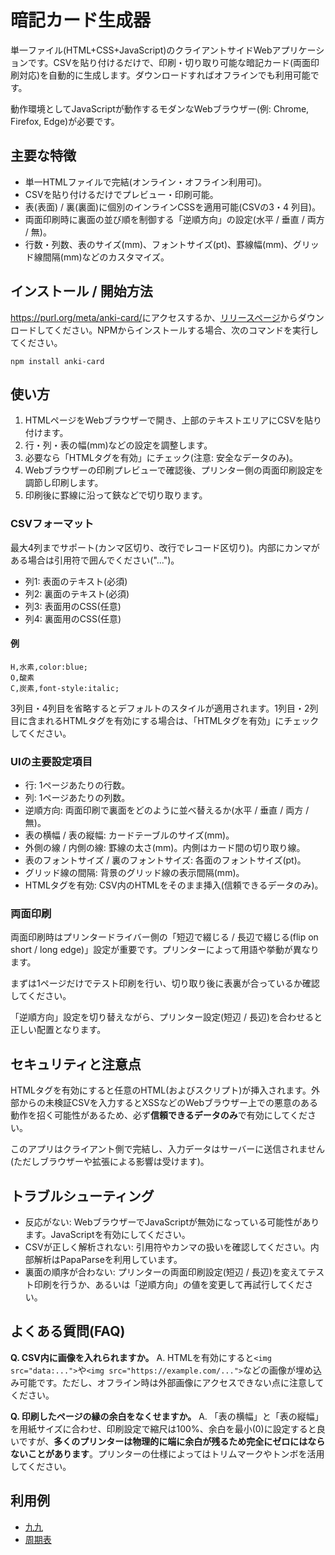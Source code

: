 <!-- Document: README.md

「暗記カード生成器」の日本語マニュアル。

Metadata:

	id - 3db72088-ba41-462f-91de-7284bf80422d
	author - <qq542vev at https://purl.org/meta/me/>
	version - 0.1.0
	created - 2020-09-01
	modified - 2025-09-02
	copyright - Copyright (C) 2025-2025 qq542vev. Some rights reserved.
	license - <AGPL-3.0-only at https://www.gnu.org/licenses/agpl-3.0.txt>

See Also:

	* <Project homepage at https://github.com/qq542vev/anki-card>
	* <Bug report at https://github.com/qq542vev/anki-card/issues>
-->

# 暗記カード生成器

単一ファイル(HTML+CSS+JavaScript)のクライアントサイドWebアプリケーションです。CSVを貼り付けるだけで、印刷・切り取り可能な暗記カード(両面印刷対応)を自動的に生成します。ダウンロードすればオフラインでも利用可能です。

動作環境としてJavaScriptが動作するモダンなWebブラウザー(例: Chrome, Firefox, Edge)が必要です。

## 主要な特徴

 * 単一HTMLファイルで完結(オンライン・オフライン利用可)。
 * CSVを貼り付けるだけでプレビュー・印刷可能。
 * 表(表面) / 裏(裏面)に個別のインラインCSSを適用可能(CSVの3・4 列目)。
 * 両面印刷時に裏面の並び順を制御する「逆順方向」の設定(水平 / 垂直 / 両方 / 無)。
 * 行数・列数、表のサイズ(mm)、フォントサイズ(pt)、罫線幅(mm)、グリッド線間隔(mm)などのカスタマイズ。

## インストール / 開始方法

<https://purl.org/meta/anki-card/>にアクセスするか、[リリースページ](https://purl.org/meta/anki-card/download)からダウンロードしてください。NPMからインストールする場合、次のコマンドを実行してください。

~~~
npm install anki-card
~~~

## 使い方

 1. HTMLページをWebブラウザーで開き、上部のテキストエリアにCSVを貼り付けます。
 2. 行・列・表の幅(mm)などの設定を調整します。
 3. 必要なら「HTMLタグを有効」にチェック(注意: 安全なデータのみ)。
 4. Webブラウザーの印刷プレビューで確認後、プリンター側の両面印刷設定を調節し印刷します。
 5. 印刷後に罫線に沿って鋏などで切り取ります。

### CSVフォーマット

最大4列までサポート(カンマ区切り、改行でレコード区切り)。内部にカンマがある場合は引用符で囲んでください("...")。

 * 列1: 表面のテキスト(必須)
 * 列2: 裏面のテキスト(必須)
 * 列3: 表面用のCSS(任意)
 * 列4: 裏面用のCSS(任意)

#### 例

~~~csv
H,水素,color:blue;
O,酸素
C,炭素,font-style:italic;
~~~

3列目・4列目を省略するとデフォルトのスタイルが適用されます。1列目・2列目に含まれるHTMLタグを有効にする場合は、「HTMLタグを有効」にチェックしてください。

### UIの主要設定項目

 * 行: 1ページあたりの行数。
 * 列: 1ページあたりの列数。
 * 逆順方向: 両面印刷で裏面をどのように並べ替えるか(水平 / 垂直 / 両方 / 無)。
 * 表の横幅 / 表の縦幅: カードテーブルのサイズ(mm)。
 * 外側の線 / 内側の線: 罫線の太さ(mm)。内側はカード間の切り取り線。
 * 表のフォントサイズ / 裏のフォントサイズ: 各面のフォントサイズ(pt)。
 * グリッド線の間隔: 背景のグリッド線の表示間隔(mm)。
 * HTMLタグを有効: CSV内のHTMLをそのまま挿入(信頼できるデータのみ)。

### 両面印刷

両面印刷時はプリンタードライバー側の「短辺で綴じる / 長辺で綴じる(flip on short / long edge)」設定が重要です。プリンターによって用語や挙動が異なります。

まずは1ページだけでテスト印刷を行い、切り取り後に表裏が合っているか確認してください。

「逆順方向」設定を切り替えながら、プリンター設定(短辺 / 長辺)を合わせると正しい配置となります。

## セキュリティと注意点

HTMLタグを有効にすると任意のHTML(およびスクリプト)が挿入されます。外部からの未検証CSVを入力するとXSSなどのWebブラウザー上での悪意のある動作を招く可能性があるため、必ず**信頼できるデータのみ**で有効にしてください。

このアプリはクライアント側で完結し、入力データはサーバーに送信されません(ただしブラウザーや拡張による影響は受けます)。

## トラブルシューティング

 * 反応がない: WebブラウザーでJavaScriptが無効になっている可能性があります。JavaScriptを有効にしてください。
 * CSVが正しく解析されない: 引用符やカンマの扱いを確認してください。内部解析はPapaParseを利用しています。
 * 裏面の順序が合わない: プリンターの両面印刷設定(短辺 / 長辺)を変えてテスト印刷を行うか、あるいは「逆順方向」の値を変更して再試行してください。


## よくある質問(FAQ)

**Q. CSV内に画像を入れられますか。**
A. HTMLを有効にすると`<img src="data:...">`や`<img src="https://example.com/...">`などの画像が埋め込み可能です。ただし、オフライン時は外部画像にアクセスできない点に注意してください。

**Q. 印刷したページの縁の余白をなくせますか。**
A. 「表の横幅」と「表の縦幅」を用紙サイズに合わせ、印刷設定で縮尺は100%、余白を最小(0)に設定すると良いですが、**多くのプリンターは物理的に端に余白が残るため完全にゼロにはならないことがあります**。プリンターの仕様によってはトリムマークやトンボを活用してください。

## 利用例

 * [九九](https://purl.org/meta/anki-card/#csv=1×1%2C1%0D%0A1×2%2C2%0D%0A1×3%2C3%0D%0A1×4%2C4%0D%0A1×5%2C5%0D%0A1×6%2C6%0D%0A1×7%2C7%0D%0A1×8%2C8%0D%0A1×9%2C9%0D%0A2×1%2C2%0D%0A2×2%2C4%0D%0A2×3%2C6%0D%0A2×4%2C8%0D%0A2×5%2C10%0D%0A2×6%2C12%0D%0A2×7%2C14%0D%0A2×8%2C16%0D%0A2×9%2C18%0D%0A3×1%2C3%0D%0A3×2%2C6%0D%0A3×3%2C9%0D%0A3×4%2C12%0D%0A3×5%2C15%0D%0A3×6%2C18%0D%0A3×7%2C21%0D%0A3×8%2C24%0D%0A3×9%2C27%0D%0A4×1%2C4%0D%0A4×2%2C8%0D%0A4×3%2C12%0D%0A4×4%2C16%0D%0A4×5%2C20%0D%0A4×6%2C24%0D%0A4×7%2C28%0D%0A4×8%2C32%0D%0A4×9%2C36%0D%0A5×1%2C5%0D%0A5×2%2C10%0D%0A5×3%2C15%0D%0A5×4%2C20%0D%0A5×5%2C25%0D%0A5×6%2C30%0D%0A5×7%2C35%0D%0A5×8%2C40%0D%0A5×9%2C45%0D%0A6×1%2C6%0D%0A6×2%2C12%0D%0A6×3%2C18%0D%0A6×4%2C24%0D%0A6×5%2C30%0D%0A6×6%2C36%0D%0A6×7%2C42%0D%0A6×8%2C48%0D%0A6×9%2C54%0D%0A7×1%2C7%0D%0A7×2%2C14%0D%0A7×3%2C21%0D%0A7×4%2C28%0D%0A7×5%2C35%0D%0A7×6%2C42%0D%0A7×7%2C49%0D%0A7×8%2C56%0D%0A7×9%2C63%0D%0A8×1%2C8%0D%0A8×2%2C16%0D%0A8×3%2C24%0D%0A8×4%2C32%0D%0A8×5%2C40%0D%0A8×6%2C48%0D%0A8×7%2C56%0D%0A8×8%2C64%0D%0A8×9%2C72%0D%0A9×1%2C9%0D%0A9×2%2C18%0D%0A9×3%2C27%0D%0A9×4%2C36%0D%0A9×5%2C45%0D%0A9×6%2C54%0D%0A9×7%2C63%0D%0A9×8%2C72%0D%0A9×9%2C81&row=8&col=6&rev=horizontal&width=297&height=210&outer=0&inner=0.3&front_font_size=22&back_font_size=22&grid=0)
 * [周期表](https://purl.org/meta/anki-card/#csv=H%2C%E6%B0%B4%E7%B4%A0%2Cbackground%3Aorange%3B%20color%3Ared%3B%0D%0AHe%2C%E3%83%98%E3%83%AA%E3%82%A6%E3%83%A0%2Cbackground%3Aorange%3B%20color%3Ared%3B%0D%0ALi%2C%E3%83%AA%E3%83%81%E3%82%A6%E3%83%A0%2Cbackground%3Aaquamarine%3B%0D%0ABe%2C%E3%83%99%E3%83%AA%E3%83%AA%E3%82%A6%E3%83%A0%2Cbackground%3Aaquamarine%3B%0D%0AB%2C%E7%A1%BC%E7%B4%A0%2Cbackground%3Akhaki%3B%0D%0AC%2C%E7%82%AD%E7%B4%A0%2Cbackground%3Akhaki%3B%0D%0AN%2C%E7%AA%92%E7%B4%A0%2Cbackground%3Aorange%3B%20color%3Ared%3B%0D%0AO%2C%E9%85%B8%E7%B4%A0%2Cbackground%3Aorange%3B%20color%3Ared%3B%0D%0AF%2C%E5%BC%97%E7%B4%A0%2Cbackground%3Aorange%3B%20color%3Ared%3B%0D%0ANe%2C%E3%83%8D%E3%82%AA%E3%83%B3%2Cbackground%3Aorange%3B%20color%3Ared%3B%0D%0ANa%2C%E3%83%8A%E3%83%88%E3%83%AA%E3%82%A6%E3%83%A0%2Cbackground%3Aaquamarine%3B%0D%0AMg%2C%E3%83%9E%E3%82%B0%E3%83%8D%E3%82%B7%E3%82%A6%E3%83%A0%2Cbackground%3Aaquamarine%3B%0D%0AAl%2C%E3%82%A2%E3%83%AB%E3%83%9F%E3%83%8B%E3%82%A6%E3%83%A0%2Cbackground%3Aaquamarine%3B%0D%0ASi%2C%E7%8F%AA%E7%B4%A0%2Cbackground%3Akhaki%3B%0D%0AP%2C%E7%87%90%2Cbackground%3Akhaki%3B%0D%0AS%2C%E7%A1%AB%E9%BB%84%2C%20background%3Aorange%3B%0D%0ACl%2C%E5%A1%A9%E7%B4%A0%2Cbackground%3Aorange%3B%20color%3Ared%3B%0D%0AAr%2C%E3%82%A2%E3%83%AB%E3%82%B4%E3%83%B3%2Cbackground%3Aorange%3B%20color%3Ared%3B%0D%0AK%2C%E3%82%AB%E3%83%AA%E3%82%A6%E3%83%A0%2Cbackground%3Aaquamarine%3B%0D%0ACa%2C%E3%82%AB%E3%83%AB%E3%82%B7%E3%82%A6%E3%83%A0%2Cbackground%3Aaquamarine%3B%0D%0ASc%2C%E3%82%B9%E3%82%AB%E3%83%B3%E3%82%B8%E3%82%A6%E3%83%A0%2Cbackground%3Aaquamarine%3B%0D%0ATi%2C%E3%83%81%E3%82%BF%E3%83%B3%2Cbackground%3Aaquamarine%3B%0D%0AV%2C%E3%83%90%E3%83%8A%E3%82%B8%E3%82%A6%E3%83%A0%2Cbackground%3Aaquamarine%3B%0D%0ACr%2C%E3%82%AF%E3%83%AD%E3%83%A0%2Cbackground%3Aaquamarine%3B%0D%0AMn%2C%E3%83%9E%E3%83%B3%E3%82%AC%E3%83%B3%2Cbackground%3Aaquamarine%3B%0D%0AFe%2C%E9%89%84%2Cbackground%3Aaquamarine%3B%0D%0ACo%2C%E3%82%B3%E3%83%90%E3%83%AB%E3%83%88%2Cbackground%3Aaquamarine%3B%0D%0ANi%2C%E3%83%8B%E3%83%83%E3%82%B1%E3%83%AB%2Cbackground%3Aaquamarine%3B%0D%0ACu%2C%E9%8A%85%2Cbackground%3Aaquamarine%3B%0D%0AZn%2C%E4%BA%9C%E9%89%9B%2Cbackground%3Aaquamarine%3B%0D%0AGa%2C%E3%82%AC%E3%83%AA%E3%82%A6%E3%83%A0%2Cbackground%3Aaquamarine%3B%0D%0AGe%2C%E3%82%B2%E3%83%AB%E3%83%9E%E3%83%8B%E3%82%A6%E3%83%A0%2Cbackground%3Akhaki%3B%0D%0AAs%2C%E7%A0%92%E7%B4%A0%2Cbackground%3Akhaki%3B%0D%0ASe%2C%E3%82%BB%E3%83%AC%E3%83%B3%2Cbackground%3Akhaki%3B%0D%0ABr%2C%E8%87%AD%E7%B4%A0%2Cbackground%3Aorange%3B%20color%3Ablue%3B%0D%0AKr%2C%E3%82%AF%E3%83%AA%E3%83%97%E3%83%88%E3%83%B3%2Cbackground%3Aorange%3B%20color%3Ared%3B%0D%0ARb%2C%E3%83%AB%E3%83%93%E3%82%B8%E3%82%A6%E3%83%A0%2Cbackground%3Aaquamarine%3B%0D%0ASr%2C%E3%82%B9%E3%83%88%E3%83%AD%E3%83%B3%E3%83%81%E3%82%A6%E3%83%A0%2Cbackground%3Aaquamarine%3B%0D%0AY%2C%E3%82%A4%E3%83%83%E3%83%88%E3%83%AA%E3%82%A6%E3%83%A0%2Cbackground%3Aaquamarine%3B%0D%0AZr%2C%E3%82%B8%E3%83%AB%E3%82%B3%E3%83%8B%E3%82%A6%E3%83%A0%2Cbackground%3Aaquamarine%3B%0D%0ANb%2C%E3%83%8B%E3%82%AA%E3%83%96%2Cbackground%3Aaquamarine%3B%0D%0AMo%2C%E3%83%A2%E3%83%AA%E3%83%96%E3%83%87%E3%83%B3%2Cbackground%3Aaquamarine%3B%0D%0ATc%2C%E3%83%86%E3%82%AF%E3%83%8D%E3%83%81%E3%82%A6%E3%83%A0%2Cbackground%3Aaquamarine%3B%0D%0ARu%2C%E3%83%AB%E3%83%86%E3%83%8B%E3%82%A6%E3%83%A0%2Cbackground%3Aaquamarine%3B%0D%0ARh%2C%E3%83%AD%E3%82%B8%E3%82%A6%E3%83%A0%2Cbackground%3Aaquamarine%3B%0D%0APd%2C%E3%83%91%E3%83%A9%E3%82%B8%E3%82%A6%E3%83%A0%2Cbackground%3Aaquamarine%3B%0D%0AAg%2C%E9%8A%80%2Cbackground%3Aaquamarine%3B%0D%0ACd%2C%E3%82%AB%E3%83%89%E3%83%9F%E3%82%A6%E3%83%A0%2Cbackground%3Aaquamarine%3B%0D%0AIn%2C%E3%82%A4%E3%83%B3%E3%82%B8%E3%82%A6%E3%83%A0%2Cbackground%3Aaquamarine%3B%0D%0ASn%2C%E3%82%B9%E3%82%BA%2Cbackground%3Aaquamarine%3B%0D%0ASb%2C%E3%82%A2%E3%83%B3%E3%83%81%E3%83%A2%E3%83%B3%2Cbackground%3Akhaki%3B%0D%0ATe%2C%E3%83%86%E3%83%AB%E3%83%AB%2Cbackground%3Akhaki%3B%0D%0AI%2C%E6%B2%83%E7%B4%A0%2Cbackground%3Aorange%3B%0D%0AXe%2C%E3%82%AD%E3%82%BB%E3%83%8E%E3%83%B3%2Cbackground%3Aorange%3B%20color%3Ared%3B%0D%0ACs%2C%E3%82%BB%E3%82%B7%E3%82%A6%E3%83%A0%2Cbackground%3Aaquamarine%3B%0D%0ABa%2C%E3%83%90%E3%83%AA%E3%82%A6%E3%83%A0%2Cbackground%3Aaquamarine%3B%0D%0ALa%2C%E3%83%A9%E3%83%B3%E3%82%BF%E3%83%B3%2Cbackground%3Aaquamarine%3B%0D%0ACe%2C%E3%82%BB%E3%83%AA%E3%82%A6%E3%83%A0%2Cbackground%3Aaquamarine%3B%0D%0APr%2C%E3%83%97%E3%83%A9%E3%82%BB%E3%82%AA%E3%82%B8%E3%83%A0%2Cbackground%3Aaquamarine%3B%0D%0ANd%2C%E3%83%8D%E3%82%AA%E3%82%B8%E3%83%A0%2Cbackground%3Aaquamarine%3B%0D%0APm%2C%E3%83%97%E3%83%AD%E3%83%A1%E3%83%81%E3%82%A6%E3%83%A0%2Cbackground%3Aaquamarine%3B%0D%0ASm%2C%E3%82%B5%E3%83%9E%E3%83%AA%E3%82%A6%E3%83%A0%2Cbackground%3Aaquamarine%3B%0D%0AEu%2C%E3%83%A6%E3%82%A6%E3%83%AD%E3%83%94%E3%82%A6%E3%83%A0%2Cbackground%3Aaquamarine%3B%0D%0AGd%2C%E3%82%AC%E3%83%89%E3%83%AA%E3%83%8B%E3%82%A6%E3%83%A0%2Cbackground%3Aaquamarine%3B%0D%0ATb%2C%E3%83%86%E3%83%AB%E3%83%93%E3%82%A6%E3%83%A0%2Cbackground%3Aaquamarine%3B%0D%0ADy%2C%E3%82%B8%E3%82%B9%E3%83%97%E3%83%AD%E3%82%B7%E3%82%A6%E3%83%A0%2Cbackground%3Aaquamarine%3B%0D%0AHo%2C%E3%83%9B%E3%83%AB%E3%83%9F%E3%82%A6%E3%83%A0%2Cbackground%3Aaquamarine%3B%0D%0AEr%2C%E3%82%A8%E3%83%AB%E3%83%93%E3%82%A6%E3%83%A0%2Cbackground%3Aaquamarine%3B%0D%0ATm%2C%E3%83%84%E3%83%AA%E3%82%A6%E3%83%A0%2Cbackground%3Aaquamarine%3B%0D%0AYb%2C%E3%82%A4%E3%83%83%E3%83%86%E3%83%AB%E3%83%93%E3%82%A6%E3%83%A0%2Cbackground%3Aaquamarine%3B%0D%0ALu%2C%E3%83%AB%E3%83%86%E3%83%81%E3%82%A6%E3%83%A0%2Cbackground%3Aaquamarine%3B%0D%0AHf%2C%E3%83%8F%E3%83%95%E3%83%8B%E3%82%A6%E3%83%A0%2Cbackground%3Aaquamarine%3B%0D%0ATa%2C%E3%82%BF%E3%83%B3%E3%82%BF%E3%83%AB%2Cbackground%3Aaquamarine%3B%0D%0AW%2C%E3%82%BF%E3%83%B3%E3%82%B0%E3%82%B9%E3%83%86%E3%83%B3%2Cbackground%3Aaquamarine%3B%0D%0ARe%2C%E3%83%AC%E3%83%8B%E3%82%A6%E3%83%A0%2Cbackground%3Aaquamarine%3B%0D%0AOs%2C%E3%82%AA%E3%82%B9%E3%83%9F%E3%82%A6%E3%83%A0%2Cbackground%3Aaquamarine%3B%0D%0AIr%2C%E3%82%A4%E3%83%AA%E3%82%B8%E3%82%A6%E3%83%A0%2Cbackground%3Aaquamarine%3B%0D%0APt%2C%E7%99%BD%E9%87%91%2Cbackground%3Aaquamarine%3B%0D%0AAu%2C%E9%87%91%2Cbackground%3Aaquamarine%3B%0D%0AHg%2C%E6%B0%B4%E9%8A%80%2Cbackground%3Aaquamarine%3B%20color%3Ablue%3B%0D%0ATl%2C%E3%82%BF%E3%83%AA%E3%82%A6%E3%83%A0%2Cbackground%3Aaquamarine%3B%0D%0APb%2C%E9%89%9B%2Cbackground%3Aaquamarine%3B%0D%0ABi%2C%E3%83%93%E3%82%B9%E3%83%9E%E3%82%B9%2Cbackground%3Akhaki%3B%0D%0APo%2C%E3%83%9D%E3%83%AD%E3%83%8B%E3%82%A6%E3%83%A0%2Cbackground%3Akhaki%3B%0D%0AAt%2C%E3%82%A2%E3%82%B9%E3%82%BF%E3%83%81%E3%83%B3%2Cbackground%3Akhaki%3B%0D%0ARn%2C%E3%83%A9%E3%83%89%E3%83%B3%2Cbackground%3Aorange%3B%20color%3Ared%3B%0D%0AFr%2C%E3%83%95%E3%83%A9%E3%83%B3%E3%82%B7%E3%82%A6%E3%83%A0%2Cbackground%3Aaquamarine%3B%0D%0ARa%2C%E3%83%A9%E3%82%B8%E3%82%A6%E3%83%A0%2Cbackground%3Aaquamarine%3B%0D%0AAc%2C%E3%82%A2%E3%82%AF%E3%83%81%E3%83%8B%E3%82%A6%E3%83%A0%2Cbackground%3Aaquamarine%3B%0D%0ATh%2C%E3%83%88%E3%83%AA%E3%82%A6%E3%83%A0%2Cbackground%3Aaquamarine%3B%0D%0APa%2C%E3%83%97%E3%83%AD%E3%83%88%E3%82%A2%E3%82%AF%E3%83%81%E3%83%8B%E3%82%A6%E3%83%A0%2Cbackground%3Aaquamarine%3B%0D%0AU%2C%E3%82%A6%E3%83%A9%E3%83%B3%2Cbackground%3Aaquamarine%3B%0D%0ANp%2C%E3%83%8D%E3%83%97%E3%83%84%E3%83%8B%E3%82%A6%E3%83%A0%2Cbackground%3Aaquamarine%3B%0D%0APu%2C%E3%83%97%E3%83%AB%E3%83%88%E3%83%8B%E3%82%A6%E3%83%A0%2Cbackground%3Aaquamarine%3B%0D%0AAm%2C%E3%82%A2%E3%83%A1%E3%83%AA%E3%82%B7%E3%82%A6%E3%83%A0%2Cbackground%3Aaquamarine%3B%0D%0ACm%2C%E3%82%AD%E3%83%A5%E3%83%AA%E3%82%A6%E3%83%A0%2Cbackground%3Aaquamarine%3B%0D%0ABk%2C%E3%83%90%E3%83%BC%E3%82%AF%E3%83%AA%E3%82%A6%E3%83%A0%2Cbackground%3Aaquamarine%3B%0D%0ACf%2C%E3%82%AB%E3%83%AA%E3%83%9B%E3%83%AB%E3%83%8B%E3%82%A6%E3%83%A0%2Cbackground%3Aaquamarine%3B%0D%0AEs%2C%E3%82%A2%E3%82%A4%E3%83%B3%E3%82%B9%E3%82%BF%E3%82%A4%E3%83%8B%E3%82%A6%E3%83%A0%2Cbackground%3Aaquamarine%3B%0D%0AFm%2C%E3%83%95%E3%82%A7%E3%83%AB%E3%83%9F%E3%82%A6%E3%83%A0%2Cbackground%3Aaquamarine%3B%0D%0AMd%2C%E3%83%A1%E3%83%B3%E3%83%87%E3%83%AC%E3%83%93%E3%82%A6%E3%83%A0%2Cbackground%3Aaquamarine%3B%0D%0ANo%2C%E3%83%8E%E3%83%BC%E3%83%99%E3%83%AA%E3%82%A6%E3%83%A0%2Cbackground%3Aaquamarine%3B%0D%0ALr%2C%E3%83%AD%E3%83%BC%E3%83%AC%E3%83%B3%E3%82%B7%E3%82%A6%E3%83%A0%2Cbackground%3Aaquamarine%3B%0D%0ARf%2C%E3%83%A9%E3%82%B6%E3%83%9B%E3%83%BC%E3%82%B8%E3%82%A6%E3%83%A0%0D%0ADb%2C%E3%83%89%E3%83%96%E3%83%8B%E3%82%A6%E3%83%A0%0D%0ASg%2C%E3%82%B7%E3%83%BC%E3%83%9C%E3%83%BC%E3%82%AE%E3%82%A6%E3%83%A0%0D%0ABh%2C%E3%83%9C%E3%83%BC%E3%83%AA%E3%82%A6%E3%83%A0%0D%0AHs%2C%E3%83%8F%E3%83%83%E3%82%B7%E3%82%A6%E3%83%A0%0D%0AMt%2C%E3%83%9E%E3%82%A4%E3%83%88%E3%83%8D%E3%83%AA%E3%82%A6%E3%83%A0%0D%0ADs%2C%E3%83%80%E3%83%BC%E3%83%A0%E3%82%B9%E3%82%BF%E3%83%81%E3%82%A6%E3%83%A0%0D%0ARg%2C%E3%83%AC%E3%83%B3%E3%83%88%E3%82%B2%E3%83%8B%E3%82%A6%E3%83%A0%0D%0ACn%2C%E3%82%B3%E3%83%9A%E3%83%AB%E3%83%8B%E3%82%B7%E3%82%A6%E3%83%A0%0D%0ANh%2C%E3%83%8B%E3%83%9B%E3%83%8B%E3%82%A6%E3%83%A0%0D%0AFl%2C%E3%83%95%E3%83%AC%E3%83%AD%E3%83%93%E3%82%A6%E3%83%A0%0D%0AMc%2C%E3%83%A2%E3%82%B9%E3%82%B3%E3%83%93%E3%82%A6%E3%83%A0%0D%0ALv%2C%E3%83%AA%E3%83%90%E3%83%A2%E3%83%AA%E3%82%A6%E3%83%A0%0D%0ATs%2C%E3%83%86%E3%83%8D%E3%82%B7%E3%83%B3%0D%0AOg%2C%E3%82%AA%E3%82%AC%E3%83%8D%E3%82%BD%E3%83%B3&row=6&col=4&rev=horizontal&width=297&height=210&outer=0&inner=0.5&front_font_size=22&back_font_size=18&grid=0)

